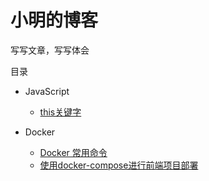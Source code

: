 # 小明的博客

写写文章，写写体会

目录

* JavaScript
    * [this关键字](https://github.com/ChaoYuLeo/leo-blog/issues/1)

* Docker
    * [Docker 常用命令](https://github.com/ChaoYuLeo/leo-blog/issues/2)
    * [使用docker-compose进行前端项目部署](https://github.com/ChaoYuLeo/leo-blog/issues/3)
